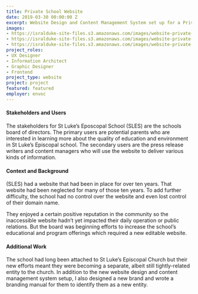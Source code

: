```yaml
---
title: Private School Website
date: 2019-03-30 00:00:00 Z
excerpt: Website Design and Content Management System set up for a Private School.
images:
- https://isralduke-site-files.s3.amazonaws.com/images/website-private-school-designed-isral-duke-1.jpg
- https://isralduke-site-files.s3.amazonaws.com/images/website-private-school-designed-isral-duke-2.jpg
- https://isralduke-site-files.s3.amazonaws.com/images/website-private-school-designed-isral-duke-3.jpg
project_roles:
- UX Designer
- Information Architect
- Graphic Designer
- Frontend
project_type: website
project: project
featured: featured
employer: envoc
---
```


<h4>Stakeholders and Users</h4>
<p>The stakeholders for St Luke&rsquo;s Eposcopal School (SLES) are the schools board of directors. The primary users are potential parents who are interested in learning more about the quality of education and environment in St Luke&rsquo;s Episcopal school. The secondary users are the press release writers and content managers who will use the website to deliver various kinds of information.</p>
<h4>Context and Background</h4>
<p>(SLES) had a website that had been in place for over ten years. That website had been neglected for many of those ten years. To add further difficulty, the school had no control over the website and even lost control of their domain name.</p>
<p>They enjoyed a certain positive reputation in the community so the inaccessible website hadn&rsquo;t yet impacted their daily operation or public relations. But the board was beginning efforts to increase the school&rsquo;s educational and program offerings which required a new editable website.</p>
<h4>Additional Work</h4>
<p>The school had long been attached to St Luke&rsquo;s Episcopal Church but their new efforts meant they were becoming a separate, albeit still tightly-related entity to the church. In addition to the new website design and content management system setup, I also designed a new brand and wrote a branding manual for them to identify them as a new entity.</p>